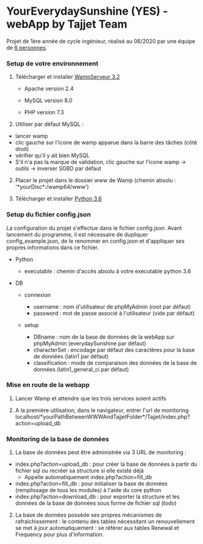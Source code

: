 # YourEverydaySunshine (YES) - webApp by Tajjet Team

Projet de 1ère année de cycle ingénieur, réalisé au 06/2020 par une équipe de [6 personnes](github.com/Thiebosh/Tajjet/pulse).


### Setup de votre environnement

1. Télécharger et installer [WampServeur 3.2](www.wampserver.com/#download-group)

    - Apache version 2.4

    - MySQL version 8.0
    
    - PHP version 7.3

2. Utiliser par défaut MySQL : 
  * lancer wamp
  * clic gauche sur l'icone de wamp apparue dans la barre des tâches (côté droit)
  * vérifier qu'il y ait bien MySQL
  * S'il n'a pas la marque de validation, clic gauche sur l'icone wamp -> outils -> inverser SGBD par défaut

2. Placer le projet dans le dossier www de Wamp (chemin absolu : '\*yourDisc\*:/wamp64/www')

2. Télécharger et installer [Python 3.6](www.python.org/downloads/release/python-368/)


### Setup du fichier config.json

La configuration du projet s'effectue dans le fichier config.json. Avant lancement du programme, il est nécessaire de dupliquer config_example.json, de le renommer en config.json et d'appliquer ses propres informations dans ce fichier.

* Python
  * executable : chemin d'accès absolu à votre exécutable python 3.6

* DB
  * connexion
    * username : nom d'utilisateur de phpMyAdmin (root par défaut)
    * password : mot de passe associé à l'utilisateur (vide par défaut)

  * setup
    * DBname : nom de la base de données de la webApp sur phpMyAdmin (everydaySunshine par défaut)
    * characterSet : encodage par défaut des caractères pour la base de données (latin1 par défaut)
    * classification : mode de comparaison des données de la base de données (latin1_general_ci par défaut)


### Mise en route de la webapp

1. Lancer Wamp et attendre que les trois services soient actifs

2. A la première utilisation, dans le navigateur, entrer l'url de monitoring localhost/\*yourPathBetweenWWWAndTajjetFolder\*/Tajjet/index.php?action=upload_db


### Monitoring de la base de données

1. La base de données peut être administrée via 3 URL de monitoring :
  * index.php?action=upload_db    : pour créer la base de données à partir du fichier sql ou recréer sa structure si elle existe déjà
      * Appelle automatiquement index.php?action=fill_db
  * index.php?action=fill_db      : pour initialiser la base de données (remplissage de tous les modules) à l'aide du core python
  * index.php?action=download_db  : pour exporter la structure et les données de la base de données sous forme de fichier sql (todo)

2. La base de données possède ses propres mécanismes de rafraichissement : le contenu des tables nécessitant un renouvellement se met à jour automatiquement : se référer aux tables Renewal et Frequency pour plus d'information.